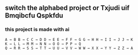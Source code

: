 ## switch the alphabed project or Txjudi uif Bmqibcfu Qspkfdu

### this project is made with ai


```
A → B B → C C → D D → E E → F F → G G → H H → I I → J J → K
K → L L → M M → N N → O O → P P → Q
Q → R R → S S → T T → U U → V V → W W → X X → Y Y → Z Z → A
```
